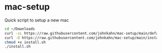# mac-setup
Quick script to setup a new mac

```bash
cd ~/Downloads
curl -sL https://raw.githubusercontent.com/johnkahn/mac-setup/main/defaults.sh | bash
curl -O https://raw.githubusercontent.com/johnkahn/mac-setup/main/install.sh
chmod +x install.sh
./install.sh
```
